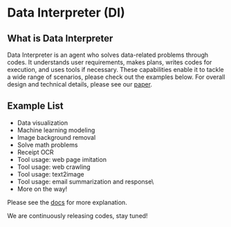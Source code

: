 # Data Interpreter (DI)

## What is Data Interpreter
Data Interpreter is an agent who solves data-related problems through codes. It understands user requirements, makes plans, writes codes for execution, and uses tools if necessary. These capabilities enable it to tackle a wide range of scenarios, please check out the examples below. For overall design and technical details, please see our [paper](https://arxiv.org/abs/2402.18679).

## Example List
- Data visualization
- Machine learning modeling
- Image background removal
- Solve math problems
- Receipt OCR
- Tool usage: web page imitation
- Tool usage: web crawling
- Tool usage: text2image
- Tool usage: email summarization and response\
- More on the way!

Please see the [docs](https://docs.deepwisdom.ai/main/en/guide/use_cases/agent/interpreter/intro.html) for more explanation.

We are continuously releasing codes, stay tuned!
